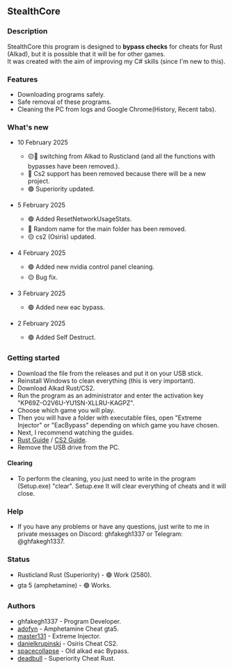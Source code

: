 ## StealthCore

### Description

StealthCore this program is designed to **bypass checks** for cheats for Rust (Alkad), but it is possible that it will be for other games. \
It was created with the aim of improving my C# skills (since I'm new to this).

### Features

- Downloading programs safely.
- Safe removal of these programs.
- Cleaning the PC from logs and Google Chrome(History, Recent tabs).

### What's new

* 10 February 2025
  * 🟡🔴 switching from Alkad to Rusticland (and all the functions with bypasses have been removed.).
  * 🔴 Сs2 support has been removed because there will be a new project.
  * 🟢 Superiority updated.

* 5 February 2025
  * 🟢 Added ResetNetworkUsageStats.
  * 🔴 Random name for the main folder has been removed.
  * 🟡 cs2 (Osiris) updated.
      
* 4 February 2025
  * 🟢 Added new nvidia control panel cleaning.
  * 🟡 Bug fix.

* 3 February 2025
  * 🟢 Added new eac bypass.

* 2 February 2025
  * 🟢 Added Self Destruct.

### Getting started

- Download the file from the releases and put it on your USB stick.
- Reinstall Windows to clean everything (this is very important).
- Download Alkad Rust/CS2.
- Run the program as an administrator and enter the activation key "KP69Z-O2V6U-YU1SN-XLLRU-KAGPZ".
- Choose which game you will play.
- Then you will have a folder with executable files, open "Extreme Injector" or "EacBypass" depending on which game you have chosen.
- Next, I recommend watching the guides.
- [Rust Guide](https://youtu.be/Uy-gi4wGzJQ) / [CS2 Guide](https://youtu.be/aQ88_AENRp4).
- Remove the USB drive from the PC.

#### Clearing
- To perform the cleaning, you just need to write in the program (Setup.exe) "clear". Setup.exe It will clear everything of cheats and it will close.

### Help

- If you have any problems or have any questions, just write to me in private messages on Discord: ghfakegh1337 or Telegram: @ghfakegh1337.

### Status

- Rusticland Rust (Superiority) - 🟢 Work (2580).
- gta 5 (amphetamine) - 🟢 Works.

### Authors

- ghfakegh1337 - Program Developer.
- [adofyn](https://amph.su/) - Amphetamine Cheat gta5.
- [master131](https://github.com/master131/ExtremeInjector) - Extreme Injector.
- [danielkrupinski](https://github.com/danielkrupinski/Osiris) - Osiris Cheat CS2.
- [spacecollapse](https://github.com/spacecollapse/alkad-eac-bypass) - Old alkad eac Bypass.
- [deadbull](https://vacban.wtf/threads/83279/#) - Superiority Cheat Rust.
